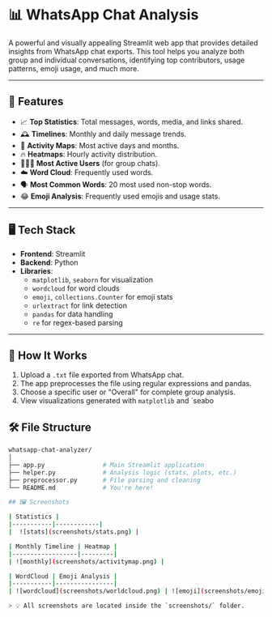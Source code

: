 # 📊 WhatsApp Chat Analysis

A powerful and visually appealing Streamlit web app that provides detailed insights from WhatsApp chat exports. This tool helps you analyze both group and individual conversations, identifying top contributors, usage patterns, emoji usage, and much more.

---

## 🚀 Features

- 📈 **Top Statistics**: Total messages, words, media, and links shared.
- 🕰 **Timelines**: Monthly and daily message trends.
- 📅 **Activity Maps**: Most active days and months.
- 🔥 **Heatmaps**: Hourly activity distribution.
- 🧑‍🤝‍🧑 **Most Active Users** (for group chats).
- ☁️ **Word Cloud**: Frequently used words.
- 🗣 **Most Common Words**: 20 most used non-stop words.
- 😂 **Emoji Analysis**: Frequently used emojis and usage stats.

---

## 🖥 Tech Stack

- **Frontend**: Streamlit
- **Backend**: Python
- **Libraries**:
  - `matplotlib`, `seaborn` for visualization
  - `wordcloud` for word clouds
  - `emoji`, `collections.Counter` for emoji stats
  - `urlextract` for link detection
  - `pandas` for data handling
  - `re` for regex-based parsing

---
## 🧠 How It Works

1. Upload a `.txt` file exported from WhatsApp chat.
2. The app preprocesses the file using regular expressions and pandas.
3. Choose a specific user or "Overall" for complete group analysis.
4. View visualizations generated with `matplotlib` and `seabo


## 🛠 File Structure

```bash
whatsapp-chat-analyzer/
│
├── app.py                # Main Streamlit application
├── helper.py             # Analysis logic (stats, plots, etc.)
├── preprocessor.py       # File parsing and cleaning  
└── README.md             # You're here!

## 🖼️ Screenshots

| Statistics |
|-----------|------------|
|  ![stats](screenshots/stats.png) |

| Monthly Timeline | Heatmap |
|------------------|---------|
| ![monthly](screenshots/activitymap.png) | 

| WordCloud | Emoji Analysis |
|-----------|----------------|
| ![wordcloud](screenshots/worldcloud.png) | ![emoji](screenshots/emoji.png) |

> 💡 All screenshots are located inside the `screenshots/` folder.
